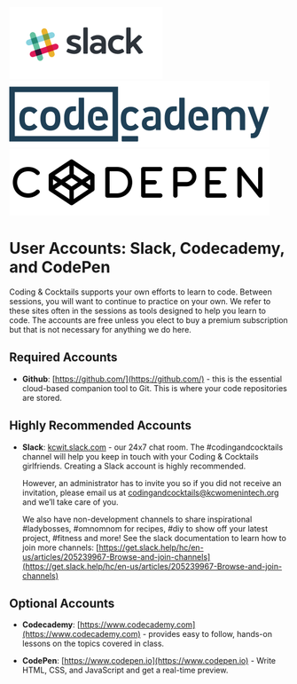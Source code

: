 ![](images/Slack.png) ![](images/codecademy.svg) ![](images/codepen.svg)

# User Accounts: Slack, Codecademy, and CodePen

Coding & Cocktails supports your own efforts to learn to code. Between sessions, you will want to continue to practice on your own. We refer to these sites often in the sessions as tools designed to help you learn to code. The accounts are free unless you elect to buy a premium subscription but that is not necessary for anything we do here.

## Required Accounts
* **Github**: [https://github.com/](https://github.com/) - this is the essential cloud-based companion tool to Git. This is where your code repositories are stored.

## Highly Recommended Accounts
* **Slack**: [kcwit.slack.com](http://kcwit.slack.com) - our 24x7 chat room.  The \#codingandcocktails channel will help you keep in touch with your Coding & Cocktails girlfriends. Creating a Slack account is highly recommended.

    However, an administrator has to invite you so if you did not receive an invitation, please email us at [codingandcocktails@kcwomenintech.org](mailto:codingandcocktails@kcwomenintech.org) and we’ll take care of you.

    We also have non-development channels to share inspirational #ladybosses, #omnomnom for recipes, #diy to show off your latest project, #fitness and more! See the slack documentation to learn how to join more channels: [https://get.slack.help/hc/en-us/articles/205239967-Browse-and-join-channels](https://get.slack.help/hc/en-us/articles/205239967-Browse-and-join-channels)


## Optional Accounts
* **Codecademy**: [https://www.codecademy.com](https://www.codecademy.com) - provides easy to follow, hands-on lessons on the topics covered in class.

* **CodePen**: [https://www.codepen.io](https://www.codepen.io) - Write HTML, CSS, and JavaScript and get a real-time preview.

